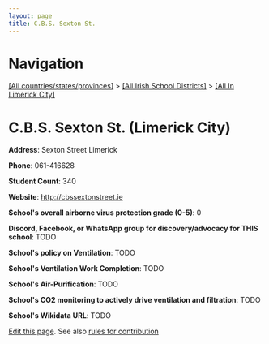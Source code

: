 ```yaml
---
layout: page
title: C.B.S. Sexton St.
---
```

# Navigation

[[All countries/states/provinces]](../../..) > [[All Irish School Districts]](../..) > [[All In Limerick City]](..)

# C.B.S. Sexton St. (Limerick City)

**Address**: Sexton Street Limerick

**Phone**: 061-416628

**Student Count**: 340

**Website**: <http://cbssextonstreet.ie>

**School's overall airborne virus protection grade (0-5)**: 0

**Discord, Facebook, or WhatsApp group for discovery/advocacy for THIS school**: TODO

**School's policy on Ventilation**: TODO

**School's Ventilation Work Completion**: TODO

**School's Air-Purification**: TODO

**School's CO2 monitoring to actively drive ventilation and filtration**: TODO

**School's Wikidata URL**: TODO


[Edit this page](https://github.com/ventilate-schools/Ireland/edit/main/./Limerick_City/C.B.S._Sexton_St..md). See also [rules for contribution](../../../contribution-rules/)